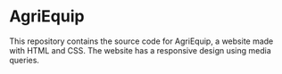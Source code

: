 # AgriEquip
This repository contains the source code for AgriEquip, a website made with HTML and CSS. The website has a responsive design using media queries.
